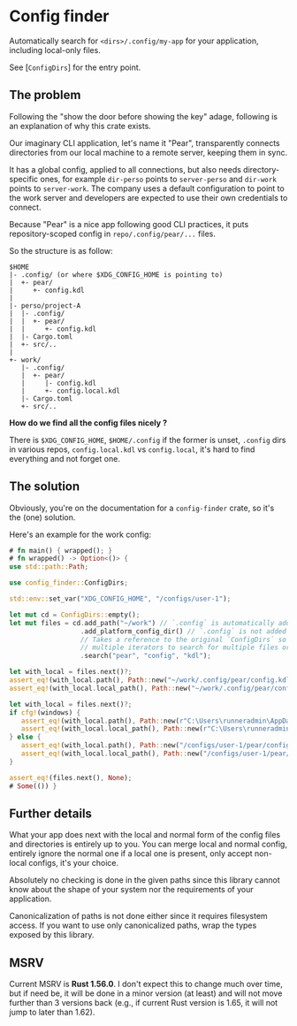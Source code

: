 # Config finder

Automatically search for `<dirs>/.config/my-app` for your application, including local-only files.

See [`ConfigDirs`] for the entry point.

## The problem

Following the "show the door before showing the key" adage, following is an explanation of why
this crate exists.

Our imaginary CLI application, let's name it "Pear", transparently connects directories from
our local machine to a remote server, keeping them in sync.

It has a global config, applied to all connections, but also needs directory-specific ones, for
example `dir-perso` points to `server-perso` and `dir-work` points to `server-work`. The company
uses a default configuration to point to the work server and developers are expected to use
their own credentials to connect.

Because "Pear" is a nice app following good CLI practices, it puts repository-scoped config in
`repo/.config/pear/...` files.

So the structure is as follow:

```text
$HOME
|- .config/ (or where $XDG_CONFIG_HOME is pointing to)
|  +- pear/
|     +- config.kdl
|
|- perso/project-A
|  |- .config/
|  |  +- pear/
|  |     +- config.kdl
|  |- Cargo.toml
|  +- src/..
|
+- work/
   |- .config/
   |  +- pear/
   |     |- config.kdl
   |     +- config.local.kdl
   |- Cargo.toml
   +- src/..
```

**How do we find all the config files nicely ?**

There is `$XDG_CONFIG_HOME`, `$HOME/.config` if the former is unset, `.config` dirs in various
repos, `config.local.kdl` vs `config.local`, it's hard to find everything and not forget one.

## The solution

Obviously, you're on the documentation for a `config-finder` crate, so it's the (one) solution.

Here's an example for the work config:

```rust
# fn main() { wrapped(); }
# fn wrapped() -> Option<()> {
use std::path::Path;

use config_finder::ConfigDirs;

std::env::set_var("XDG_CONFIG_HOME", "/configs/user-1");

let mut cd = ConfigDirs::empty();
let mut files = cd.add_path("~/work") // `.config` is automatically added
                  .add_platform_config_dir() // `.config` is not added for this
                  // Takes a reference to the original `ConfigDirs` so you can create
                  // multiple iterators to search for multiple files or directories
                  .search("pear", "config", "kdl");

let with_local = files.next()?;
assert_eq!(with_local.path(), Path::new("~/work/.config/pear/config.kdl"));
assert_eq!(with_local.local_path(), Path::new("~/work/.config/pear/config.local.kdl"));

let with_local = files.next()?;
if cfg!(windows) {
   assert_eq!(with_local.path(), Path::new(r"C:\Users\runneradmin\AppData\Roaming\pear\config.kdl"));
   assert_eq!(with_local.local_path(), Path::new(r"C:\Users\runneradmin\AppData\Roaming\pear\config.local.kdl"));
} else {
   assert_eq!(with_local.path(), Path::new("/configs/user-1/pear/config.kdl"));
   assert_eq!(with_local.local_path(), Path::new("/configs/user-1/pear/config.local.kdl"));
}

assert_eq!(files.next(), None);
# Some(()) }
```

## Further details

What your app does next with the local and normal form of the config files and directories is
entirely up to you. You can merge local and normal config, entirely ignore the normal one if
a local one is present, only accept non-local configs, it's your choice.

Absolutely no checking is done in the given paths since this library cannot know about the shape
of your system nor the requirements of your application.

Canonicalization of paths is not done either since it requires filesystem access. If you want to
use only canonicalized paths, wrap the types exposed by this library.

## MSRV

Current MSRV is **Rust 1.56.0**. I don't expect this to change much over time, but if need be, it
will be done in a minor version (at least) and will not move further than 3 versions back (e.g.,
if current Rust version is 1.65, it will not jump to later than 1.62).